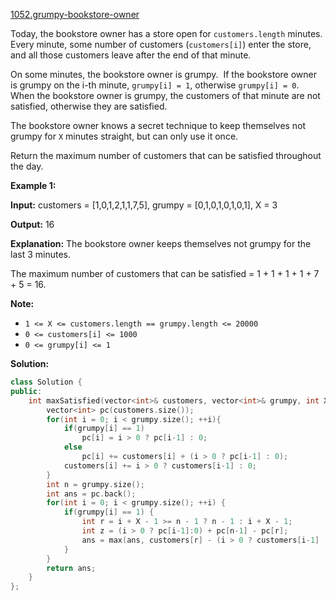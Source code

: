 [1052.grumpy-bookstore-owner](https://leetcode.com/problems/grumpy-bookstore-owner/)  

Today, the bookstore owner has a store open for `customers.length` minutes.  Every minute, some number of customers (`customers[i]`) enter the store, and all those customers leave after the end of that minute.

On some minutes, the bookstore owner is grumpy.  If the bookstore owner is grumpy on the i-th minute, `grumpy[i] = 1`, otherwise `grumpy[i] = 0`.  When the bookstore owner is grumpy, the customers of that minute are not satisfied, otherwise they are satisfied.

The bookstore owner knows a secret technique to keep themselves not grumpy for `X` minutes straight, but can only use it once.

Return the maximum number of customers that can be satisfied throughout the day.

**Example 1:**

  
**Input:** customers = \[1,0,1,2,1,1,7,5\], grumpy = \[0,1,0,1,0,1,0,1\], X = 3
  
**Output:** 16
  
**Explanation:** The bookstore owner keeps themselves not grumpy for the last 3 minutes. 
  
The maximum number of customers that can be satisfied = 1 + 1 + 1 + 1 + 7 + 5 = 16.
  

**Note:**

*   `1 <= X <= customers.length == grumpy.length <= 20000`
*   `0 <= customers[i] <= 1000`
*   `0 <= grumpy[i] <= 1`  



**Solution:**  

```cpp
class Solution {
public:
    int maxSatisfied(vector<int>& customers, vector<int>& grumpy, int X) {
        vector<int> pc(customers.size());
        for(int i = 0; i < grumpy.size(); ++i){
            if(grumpy[i] == 1)
                pc[i] = i > 0 ? pc[i-1] : 0;
            else
                pc[i] += customers[i] + (i > 0 ? pc[i-1] : 0);
            customers[i] += i > 0 ? customers[i-1] : 0;
        }
        int n = grumpy.size();
        int ans = pc.back();
        for(int i = 0; i < grumpy.size(); ++i) {
            if(grumpy[i] == 1) {
                int r = i + X - 1 >= n - 1 ? n - 1 : i + X - 1;
                int z = (i > 0 ? pc[i-1]:0) + pc[n-1] - pc[r];
                ans = max(ans, customers[r] - (i > 0 ? customers[i-1] : 0) + z);
            }
        }
        return ans;
    }
};
```
      